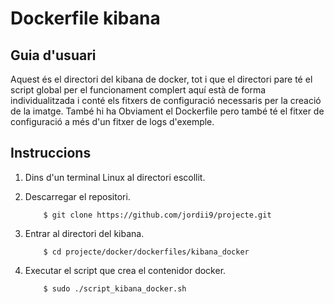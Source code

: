 # Dockerfile kibana
## Guia d'usuari

Aquest és el directori del kibana de docker, tot i que el directori pare té el script global per el funcionament complert aquí està de forma individualitzada i conté els fitxers de configuració necessaris per la creació de la imatge. 
També hi ha Obviament el Dockerfile pero també té el fitxer de configuració a més d'un fitxer de logs d'exemple.

## Instruccions

1. Dins d'un terminal Linux al directori escollit.

2. Descarregar el repositori.

	```
		$ git clone https://github.com/jordii9/projecte.git
	```
	
3.  Entrar al directori del kibana.

	```
		$ cd projecte/docker/dockerfiles/kibana_docker
	```
4. Executar el script que crea el contenidor docker. 
	```
		$ sudo ./script_kibana_docker.sh
	```
